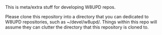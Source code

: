 This is meta/extra stuff for developing W8UPD repos.

Please clone this repository into a directory that you can dedicated to W8UPD
repositories, such as ~/devel/w8upd/. Things within this repo will assume
they can clutter the directory that this repository is cloned to.

